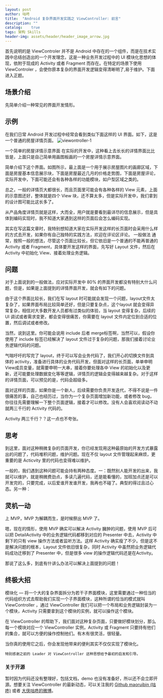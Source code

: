 ```yaml
---
layout: post
author: 咕咚
title:  "Android 复杂界面开发实践之 ViewController: 前言"
description: ""
catalog:    true
tags: 架构 Skills
header-img: assets/header/header_image_arrow.jpg
---
```


首先说明的是 ViewControler 并不是 Android 中存在的一个组件，而是在技术实践中总结创造出的一个开发理念，这是一种业务开发过程中的 UI 模块化思想的体现，依附于现成的 Activity 或者 Fragment 而存在。在特定的场景下使用 ViewControler ，会使你原本复杂的界面开发逻辑变得清晰明了,易于维护。下面进入正题。

## 场景介绍
先简单介绍一种常见的界面开发情形。

## 示例
在我们日常 Android 开发过程中经常会看到类似下面这样的 UI 界面。如下，这是一个普通的房屋详情页面。
![viewontroller-1](http://upload-images.jianshu.io/upload_images/588640-4622841b96a84fc9.png?imageMogr2/auto-orient/strip%7CimageView2/2/w/1240)

一个简单的房屋详情示意界面
在实际的开发中，这种看上去长长的详情界面比比皆是，上面只是自己简单用画图板画的一个房屋详情示意界面。

简单介绍下这个界面。如图所示，最上面是一个用于展示房屋图片的画廊区域，下面是房屋基本信息展示块，下面是房屋最近几月的价格走势图，下面是房屋评论，实际开发中，下面可能还会有各种各样的功能模块，如户型区域之类的。

总之，一般的详情页大都很长，而且页面里可能会有各种各样的 View 元素，上面的示意图还好，整体就是四个 View 块，还不算太多，但是实际开发中，我们拿到的设计图可能比这长多了。

从产品角度详情页就是这样，大而全，用户就是要看到最详尽的信息展示，但是具体到编码实现时，我不知道大家遇到这样的页面后会怎么编码实现。

其实在写这篇文章时，我特别想知道大家在实际开发这样的长页面时会采用什么样的方式去开发，如果你有自己独特的实践方法，欢迎在评论区评论。
一般做法
通常，按照一般的想法，尽管这个页面比较长，但它依旧是一个普通的不能再普通的 Activity 或者 Fragment，具体要开发这样的界面，先写好 Layout 文件，然后在 Activity 中初始化 View、接着处理业务逻辑。

## 问题
对于上面说到的一般做法，应对实际开发中 80% 的界面开发都没有特别大什么问题，但是，如果是上面提到的详情界面开发，就会有如下的问题。

由于这个界面比较长，我们在写 layout 时可能就会发现一个问题，layout文件太复杂了，如果界面布局比较简单还好，但是只要复杂点，这个layout 就会变得异常复杂，相信对大多数开发人员都有过类似的体验，当 layout 变得复杂，后续的 UI 调试或者需求变更，都会变得很痛苦，你需要在 layout 文件内定位到合适的位置，然后调试或者修改。

当然，说到这里。你可能会说用 include 后者 merge标签啊，当然可以，假设你使用了 include 标签已经解决了 layout 文件过于复杂的问题，那我们接着讨论业务逻辑代码的问题。

气喘吁吁的写完了 layout，终于可以写会业务代码了，我们开心的切换文件到具体的 activity，准备进行具体的业务代码开发，但面对这样的长页面，单单申明 View成员变量，就需要申明一大串，接着你要处理各中 View 的初始化以及更新，还可能要处理数据变化等等逻辑，详情页的逻辑会变得越来越复杂。对于这样的详情页面，可以预见的是，代码会超级多。

面对这样的页面，如果你是一个新人，后续需要你负责开发迭代，不得不说是一件很痛苦的事，自己也经历过，当你为一个复杂页面增加新功能，或者修改 bug，你往往先需要理解一下整个页面逻辑，接着才可以修改。没有人会喜欢阅读动不动就两三千行的 Activity 代码的。

Activity 两三千行？？这一点也不夸张。

## 思考

到这里，面对这种稍微复杂的页面开发，你已经发现用这种最原始的开发方式暴露出的问题了，代码堆积问题，维护问题。现在不仅 layout 文件管理起来麻烦，更重要的是 Acticvity 里的代码也变得难以维护。

一般的，我们遇到这种问题可能会持有两种态度。一：既然别人能开发的出来，我就可以维护，就是稍微费劲点，多读几遍代码，还是能看懂的，加班加点还是可以开发完的，只要完成，以后爱谁开发谁开发，我再也不碰了。典型的得过且过心态。另一种：

## 灵机一动

上 MVP，MVP 为解耦而生，是时候祭出 MVP 了。

嗯，现在的情形，使用 MVP 确实可以解决  Activity 臃肿的问题，使用 MVP 后可以把 DetailActivity 中的业务逻辑代码都移到对应的 Presenter 中去，Activity 中剩下的只有 view 操作方法或者监听方法。这样 Activity 确实瘦了不少。但是这不是解决问题的根本，Layout 文件依旧很复杂，同时 Activity 中虽然把业务逻辑代码成功迁移到了 Presenter 中，但是很多 view 的操作逻辑代码还是在Activity。

那说了这么多，到底有什讲么办法可以解决上面提到的问题！

## 终极大招

模块化 — 将一个大的复杂界面拆分为若干子界面模块，这里需要通过一种恰当的代码组织方式去帮助我们实现一个子界面模块，这种所谓的恰当的模式就叫 ViewController ，通过 ViewController 我们可以把一个布局和业务逻辑封装为一个模块，Activity 只需要拿到这个模块的实例，就可以操作这个模块。

在 ViewController 的帮助下，我们面对这种复杂页面，只要做好模块划分，那么每一个模块对应一个 ViewController 实例，Activity 或 Fragment 只要持有他们的集合，就可以方便的操作控制他们。有木有很灵活，很轻量。

当你真的使用它之后，你会发现他带来的便利其实不仅仅实现了模块化。

`特别感谢之前的 Leader 对 ViewController 这种思想给予最初的启发和引导。`

### 关于开源

暂时因为代码还没有整理好，包括文档，demo 也没有准备好，所以还不会立即开源。想要关注 ViewController 的最新动态，可以关注我的 [Github maoruibin \(咕咚\)](https://github.com/maoruibin) 或者 [大侠咕咚的微博](http://weibo.com/maoruibin)。
